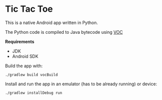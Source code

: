 Tic Tac Toe
===========

This is a native Android app written in Python.

The Python code is compiled to Java bytecode using [VOC](http://pybee.org/voc)


**Requirements**

* JDK
* Android SDK


Build the app with:

    ./gradlew build vocBuild


Install and run the app in an emulator (has to be already running) or device:

    ./gradlew installDebug run
